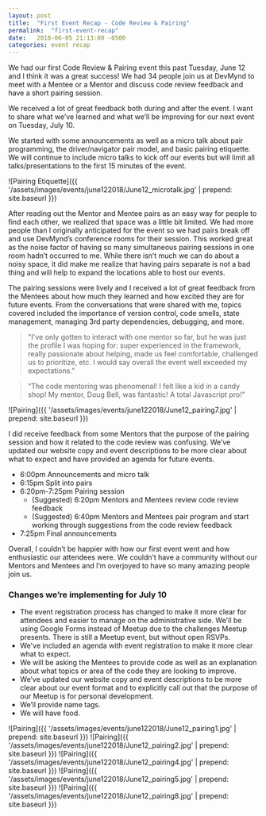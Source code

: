 ```yaml
---
layout: post
title:  "First Event Recap - Code Review & Pairing"
permalink:  "first-event-recap"
date:   2018-06-05 21:13:00 -0500
categories: event recap
---
```


We had our first Code Review & Pairing event this past Tuesday, June 12 and I think it was a great success! We had 34 people join us at DevMynd to meet with a Mentee or a Mentor and discuss code review feedback and have a short pairing session.

We received a lot of great feedback both during and after the event. I want to share what we’ve learned and what we’ll be improving for our next event on Tuesday, July 10.

We started with some announcements as well as a micro talk about pair programming, the driver/navigator pair model, and basic pairing etiquette. We will continue to include micro talks to kick off our events but will limit all talks/presentations to the first 15 minutes of the event.

![Pairing Etiquette]({{ '/assets/images/events/june122018/June12_microtalk.jpg' | prepend: site.baseurl }})

After reading out the Mentor and Mentee pairs as an easy way for people to find each other, we realized that space was a little bit limited. We had more people than I originally anticipated for the event so we had pairs break off and use DevMynd’s conference rooms for their session. This worked great as the noise factor of having so many simultaneous pairing sessions in one room hadn’t occurred to me. While there isn’t much we can do about a noisy space, it did make me realize that having pairs separate is not a bad thing and will help to expand the locations able to host our events.

The pairing sessions were lively and I received a lot of great feedback from the Mentees about how much they learned and how excited they are for future events. From the conversations that were shared with me, topics covered included the importance of version control, code smells, state management, managing 3rd party dependencies, debugging, and more. 

>"I've only gotten to interact with one mentor so far, but he was just the profile I was hoping for: super experienced in the framework, really passionate about helping, made us feel comfortable, challenged us to prioritize, etc. I would say overall the event well exceeded my expectations.”

>“The code mentoring was phenomenal! I felt like a kid in a candy shop! My mentor, Doug Bell, was fantastic! A total Javascript pro!"

![Pairing]({{ '/assets/images/events/june122018/June12_pairing7.jpg' | prepend: site.baseurl }})

I did receive feedback from some Mentors that the purpose of the pairing session and how it related to the code review was confusing. We’ve updated our website copy and event descriptions to be more clear about what to expect and have provided an agenda for future events.

- 6:00pm Announcements and micro talk
- 6:15pm Split into pairs
- 6:20pm-7:25pm Pairing session
    - (Suggested) 6:20pm Mentors and Mentees review code review feedback
    - (Suggested) 6:40pm Mentors and Mentees pair program and start working through suggestions from the code review feedback
- 7:25pm Final announcements

Overall, I couldn’t be happier with how our first event went and how enthusiastic our attendees were. We couldn’t have a community without our Mentors and Mentees and I’m overjoyed to have so many amazing people join us.

### Changes we’re implementing for July 10
- The event registration process has changed to make it more clear for attendees and easier to manage on the administrative side. We'll be using Google Forms instead of Meetup due to the challenges Meetup presents. There is still a Meetup event, but without open RSVPs.
- We've included an agenda with event registration to make it more clear what to expect.
- We will be asking the Mentees to provide code as well as an explanation about what topics or area of the code they are looking to improve.
- We’ve updated our website copy and event descriptions to be more clear about our event format and to explicitly call out that the purpose of our Meetup is for personal development.
- We’ll provide name tags.
- We will have food.

![Pairing]({{ '/assets/images/events/june122018/June12_pairing1.jpg' | prepend: site.baseurl }})
![Pairing]({{ '/assets/images/events/june122018/June12_pairing2.jpg' | prepend: site.baseurl }})
![Pairing]({{ '/assets/images/events/june122018/June12_pairing4.jpg' | prepend: site.baseurl }})
![Pairing]({{ '/assets/images/events/june122018/June12_pairing5.jpg' | prepend: site.baseurl }})
![Pairing]({{ '/assets/images/events/june122018/June12_pairing8.jpg' | prepend: site.baseurl }})
